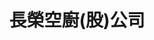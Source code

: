 ---
title: "長榮空廚(股)公司"
description: "長榮空廚(股)公司"
layout: shop
keywords:
  - 美食競賽
  - 台灣美食
  - 美食精選
datePublished: "2025-06-30"
dateModified: "2025-07-03"
city: "桃園市"
district: "大園區"
address: "337桃園市大園區航勤北路3號"
phone: "033513333"
geo: "25.08936789337848, 121.24888007887773"
google_map: "https://maps.app.goo.gl/6tAZubAw5QqV2WAx5"
footinder: ""
official: "https://www.egsc.com.tw/"
award:
  - name: "台北國際牛肉麵節"
    year: "2024"
    entries:
      - group: "調理包組"
        cooking_style: "紅燒"
        rank: ""

---